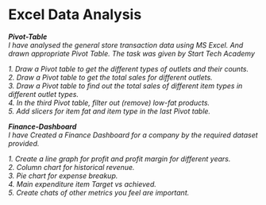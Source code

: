# Excel Data Analysis

***Pivot-Table***  
*I have analysed the general store transaction data using MS Excel. And drawn appropriate Pivot Table. The task was given by Start Tech Academy*   

*1. Draw a Pivot table to get the different types of outlets and their counts.*      
*2. Draw a Pivot table to get the total sales for different outlets.*      
*3. Draw a Pivot table to find out the total sales of different item types in different outlet types.*       
*4. In the third Pivot table, filter out (remove) low-fat products.*        
*5. Add slicers for item fat and item type in the last Pivot table.*

***Finance-Dashboard***   
*I have Created a Finance Dashboard for a company by the required dataset provided.*

*1. Create a line graph for profit and profit margin for different years.*   
*2. Column chart for historical revenue.*   
*3. Pie chart for expense breakup.*   
*4. Main expenditure item Target vs achieved.*   
*5. Create chats of other metrics you feel are important.*   
